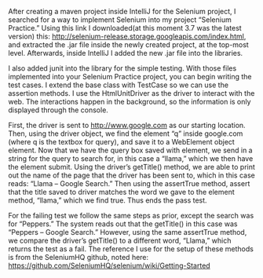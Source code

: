 After creating a maven project inside IntelliJ for the Selenium project, I searched for a way to implement Selenium into my project “Selenium Practice.” Using this link I downloaded(at this moment 3.7 was the latest version) this: http://selenium-release.storage.googleapis.com/index.html, and extracted the .jar file inside the newly created project, at the top-most level. Afterwards, inside IntelliJ I added the new .jar file into the libraries. 

I also added junit into the library for the simple testing. With those files implemented into your Selenium Practice project, you can begin writing the test cases. I extend the base class with TestCase so we can use the assertion methods. I use the HtmlUnitDriver as the driver to interact with the web. The interactions happen in the background, so the information is only displayed through the console. 

First, the driver is sent to http://www.google.com as our starting location. Then, using the driver object, we find the element “q” inside google.com (where q is the textbox for query), and save it to a WebElement object element. Now that we have the query box saved with element, we send in a string for the query to search for, in this case a “llama,” which we then have the element submit. Using the driver’s getTitle() method, we are able to print out the name of the page that the driver has been sent to, which in this case reads: “Llama – Google Search.” Then using  the assertTrue method, assert that the title saved to driver matches the word we gave to the element method, “llama,” which we find true. Thus ends the pass test. 

For the failing test we follow the same steps as prior, except the search was for “Peppers.” The system reads out that the getTitle() in this case was “Peppers – Google Search.” However, using the same assertTrue method, we compare the driver’s getTitle() to a different word, “Llama,” which returns the test as a fail. The reference I use for the setup of these methods is from the SeleniumHQ github, noted here: https://github.com/SeleniumHQ/selenium/wiki/Getting-Started
